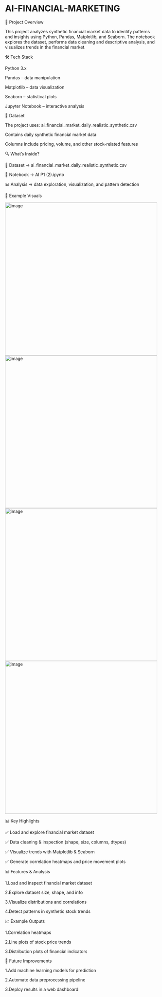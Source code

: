 # AI-FINANCIAL-MARKETING
📌 Project Overview

This project analyzes synthetic financial market data to identify patterns and insights using Python, Pandas, Matplotlib, and Seaborn.
The notebook explores the dataset, performs data cleaning and descriptive analysis, and visualizes trends in the financial market.

🛠️ Tech Stack

Python 3.x

Pandas – data manipulation

Matplotlib – data visualization

Seaborn – statistical plots

Jupyter Notebook – interactive analysis

📂 Dataset

The project uses:
ai_financial_market_daily_realistic_synthetic.csv

Contains daily synthetic financial market data

Columns include pricing, volume, and other stock-related features

🔍 What’s Inside?

📂 Dataset → ai_financial_market_daily_realistic_synthetic.csv

📓 Notebook → AI P1 (2).ipynb

📊 Analysis → data exploration, visualization, and pattern detection

📸 Example Visuals

<img width="500" height="500" alt="image" src="https://github.com/user-attachments/assets/d304f8a9-e489-4cca-9df8-a2a5aee34a5b" />
<img width="500" height="500" alt="image" src="https://github.com/user-attachments/assets/2e79964e-d20a-4f57-affb-c1a77795dded" />
<img width="500" height="500" alt="image" src="https://github.com/user-attachments/assets/72e2001b-c01a-4783-b307-bab792f84983" />
<img width="500" height="500" alt="image" src="https://github.com/user-attachments/assets/333dcefd-5bb0-4c76-bfbd-5776f7793c27" />





📊 Key Highlights

✅ Load and explore financial market dataset

✅ Data cleaning & inspection (shape, size, columns, dtypes)

✅ Visualize trends with Matplotlib & Seaborn

✅ Generate correlation heatmaps and price movement plots

📊 Features & Analysis

1.Load and inspect financial market dataset

2.Explore dataset size, shape, and info

3.Visualize distributions and correlations

4.Detect patterns in synthetic stock trends

📈 Example Outputs

1.Correlation heatmaps

2.Line plots of stock price trends

3.Distribution plots of financial indicators

📌 Future Improvements

1.Add machine learning models for prediction

2.Automate data preprocessing pipeline

3.Deploy results in a web dashboard
